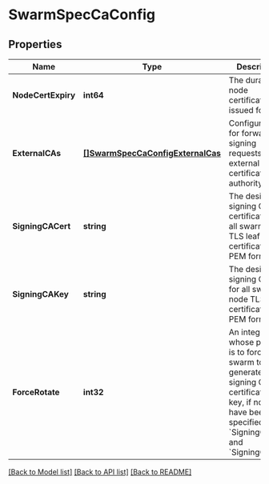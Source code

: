 # SwarmSpecCaConfig

## Properties
Name | Type | Description | Notes
------------ | ------------- | ------------- | -------------
**NodeCertExpiry** | **int64** | The duration node certificates are issued for. | [optional] [default to null]
**ExternalCAs** | [**[]SwarmSpecCaConfigExternalCas**](SwarmSpec_CAConfig_ExternalCAs.md) | Configuration for forwarding signing requests to an external certificate authority.  | [optional] [default to null]
**SigningCACert** | **string** | The desired signing CA certificate for all swarm node TLS leaf certificates, in PEM format.  | [optional] [default to null]
**SigningCAKey** | **string** | The desired signing CA key for all swarm node TLS leaf certificates, in PEM format.  | [optional] [default to null]
**ForceRotate** | **int32** | An integer whose purpose is to force swarm to generate a new signing CA certificate and key, if none have been specified in &#x60;SigningCACert&#x60; and &#x60;SigningCAKey&#x60;  | [optional] [default to null]

[[Back to Model list]](../README.md#documentation-for-models) [[Back to API list]](../README.md#documentation-for-api-endpoints) [[Back to README]](../README.md)


